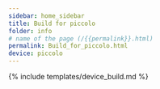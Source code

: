 ```yaml
---
sidebar: home_sidebar
title: Build for piccolo
folder: info
# name of the page (/{{permalink}}.html)
permalink: Build_for_piccolo.html
device: piccolo
---
```

{% include templates/device_build.md %}
